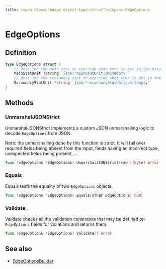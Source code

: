 ```yaml
---
title: <span class="badge object-type-struct"></span> EdgeOptions
---
```

# <span class="badge object-type-struct"></span> EdgeOptions

## Definition

```go
type EdgeOptions struct {
    // Unit for the main stat to override what ever is set in the data frame.
    MainStatUnit *string `json:"mainStatUnit,omitempty"`
    // Unit for the secondary stat to override what ever is set in the data frame.
    SecondaryStatUnit *string `json:"secondaryStatUnit,omitempty"`
}
```
## Methods

### <span class="badge object-method"></span> UnmarshalJSONStrict

UnmarshalJSONStrict implements a custom JSON unmarshalling logic to decode `EdgeOptions` from JSON.

Note: the unmarshalling done by this function is strict. It will fail over required fields being absent from the input, fields having an incorrect type, unexpected fields being present, …

```go
func (edgeOptions *EdgeOptions) UnmarshalJSONStrict(raw []byte) error
```

### <span class="badge object-method"></span> Equals

Equals tests the equality of two `EdgeOptions` objects.

```go
func (edgeOptions *EdgeOptions) Equals(other EdgeOptions) bool
```

### <span class="badge object-method"></span> Validate

Validate checks all the validation constraints that may be defined on `EdgeOptions` fields for violations and returns them.

```go
func (edgeOptions *EdgeOptions) Validate() error
```

## See also

 * <span class="badge builder"></span> [EdgeOptionsBuilder](./builder-EdgeOptionsBuilder.md)
